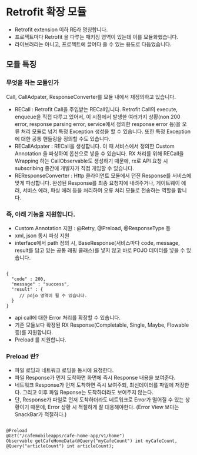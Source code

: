 # Retrofit 확장 모듈 
- Retrofit extension 이하 RE라 명칭합니다.
- 프로젝트마다 Retrofit 을 다루는 패키징 영역이 있는데 이를 모듈화했습니다.
- 라이브러리는 아니고, 프로젝트에 끌어다 쓸 수 있는 용도로 다듬었습니다.

## 모듈 특징
### 무엇을 하는 모듈인가
Call, CallAdpater, ResponseConverter를 모듈 내에서 재정의하고 있습니다.

- RECall : Retrofit Call을 주입받는 RECall입니다. Retrofit Call의 execute, enqueue을 직접 다루고 있어서, 이 시점에서 발생한 여러가지 상황(non 200 error, response parsing error, service에서 정의한 response error 등)을 오류 처리 모듈로 넘겨 특정 Exception 생성을 할 수 있습니다. 또한 특정 Exception에 대한 공통 핸들링을 정의할 수도 있습니다.
- RECallAdpater : RECall을 생성합니다. 이 때 서비스에서 정의한 Custom Annotation 을 파싱하여 옵션으로 넣을 수 있습니다. RX 처리를 위해 RECall을 Wrapping 하는 CallObservable도 생성하기 때문에, rx로 API 요청 시 subscribing 중간에 개발자가 직접 개입할 수 있습니다.
- REResponseConverter : Http 클라이언트 모듈에서 던진 Response를 서비스에 맞게 파싱합니다. 완성된 Response를 최종 요청지에 내려주거나, 게이트웨이 에러, 서비스 에러, 파싱 에러 등을 처리하여 오류 처리 모듈로 전송하는 역할을 합니다. 

### 즉, 아래 기능을 지원합니다.
- Custom Annotation 지원 : @Retry, @Preload, @ResponseType 등
- xml, json 동시 파싱 지원
- interface에서 path 정의 시, BaseResponse(서비스마다 code, message, result를 담고 있는 공통 래핑 클래스)를 넣지 않고 바로 POJO 데이터를 넣을 수 있습니다.
<pre><code>
{
  "code" : 200,
  "message" : "success",
  "result" : {
     // pojo 영역이 될 수 있습니다.  
  }
}
</code></pre> 

- api call에 대한 Error 처리를 확장할 수 있습니다.
- 기존 모듈보다 확장된 RX Response(Completable, Single, Maybe, Flowable 등)를 지원합니다.
- Preload 를 지원합니다.

### Preload 란?
- 파일 로딩과 네트워크 로딩을 동시에 요청한다.
- 파일 Response가 먼저 도착하면 화면에 즉시 Response 내용을 보여준다.
- 네트워크 Response가 먼저 도착하면 즉시 보여주되, 최신데이터를 파일에 저장한다. 그리고 이후 파일 Reponse는 도착하더라도 보여주지 않는다.
- 단, Response가 파일로 먼저 도착하더라도 네트워크로 Error가 떨어질 수 있는 상황이기 때문에, Error 상황 시 적절하게 잘 대응해야한다. (Error View  보다는 SnackBar가 적절하다.)
<pre><code>
@Preload
@GET("/cafemobileapps/cafe-home-app/v1/home")
Observable<CafeHomeResponseV2> getCafeHomeData(@Query("myCafeCount") int myCafeCount, @Query("articleCount") int articleCount);
</code></pre> 
